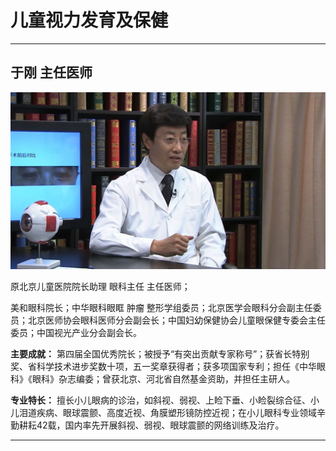 # 儿童视力发育及保健


---

## 于刚 主任医师

![1678687277151](image/c02_043/1678687277151.png)

原北京儿童医院院长助理 眼科主任 主任医师；

美和眼科院长；中华眼科眼眶 肿瘤 整形学组委员；北京医学会眼科分会副主任委员；北京医师协会眼科医师分会副会长；中国妇幼保健协会儿童眼保健专委会主任委员；中国视光产业分会副会长。


**主要成就：** 第四届全国优秀院长；被授予“有突出贡献专家称号”；获省长特别奖、省科学技术进步奖数十项，五一奖章获得者；获多项国家专利；担任《中华眼科》《眼科》杂志编委；曾获北京、河北省自然基金资助，并担任主研人。


**专业特长：** 擅长小儿眼病的诊治，如斜视、弱视、上睑下垂、小睑裂综合征、小儿泪道疾病、眼球震颤、高度近视、角膜塑形镜防控近视；在小儿眼科专业领域辛勤耕耘42载，国内率先开展斜视、弱视、眼球震颤的网络训练及治疗。

---
